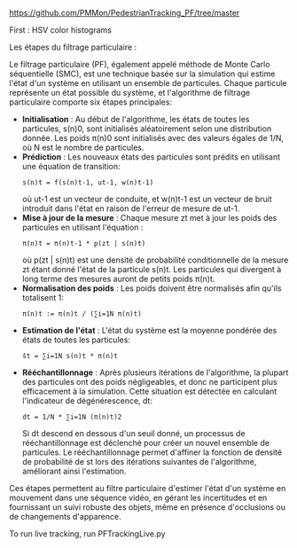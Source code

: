 https://github.com/PMMon/PedestrianTracking_PF/tree/master

First : HSV color histograms

Les étapes du filtrage particulaire :

Le filtrage particulaire (PF), également appelé méthode de Monte Carlo séquentielle (SMC), est une technique basée sur la simulation qui estime l'état d'un système en utilisant un ensemble de particules. Chaque particule représente un état possible du système, et l'algorithme de filtrage particulaire comporte six étapes principales:

*   **Initialisation** : Au début de l'algorithme, les états de toutes les particules, s(n)0, sont initialisés aléatoirement selon une distribution donnée. Les poids π(n)0 sont initialisés avec des valeurs égales de 1/N, où N est le nombre de particules.
*   **Prédiction** : Les nouveaux états des particules sont prédits en utilisant une équation de transition:
    ```
    s(n)t = f(s(n)t-1, ut-1, w(n)t-1)
    ```
    où ut-1 est un vecteur de conduite, et w(n)t-1 est un vecteur de bruit introduit dans l'état en raison de l'erreur de mesure de ut-1.
*   **Mise à jour de la mesure** : Chaque mesure zt met à jour les poids des particules en utilisant l'équation :
    ```
    π(n)t = π(n)t-1 * p(zt | s(n)t)
    ```
    où p(zt | s(n)t) est une densité de probabilité conditionnelle de la mesure zt étant donné l'état de la particule s(n)t. Les particules qui divergent à long terme des mesures auront de petits poids π(n)t.
*   **Normalisation des poids** : Les poids doivent être normalisés afin qu'ils totalisent 1:
    ```
    π(n)t := π(n)t / (∑i=1N π(n)t)
    ```
*  **Estimation de l'état** : L'état du système est la moyenne pondérée des états de toutes les particules:
    ```
    s̄t = ∑i=1N s(n)t * π(n)t
    ```
*   **Rééchantillonnage** : Après plusieurs itérations de l'algorithme, la plupart des particules ont des poids négligeables, et donc ne participent plus efficacement à la simulation. Cette situation est détectée en calculant l'indicateur de dégénérescence, dt:
    ```
    dt = 1/N * ∑i=1N (π(n)t)2
    ```
    Si dt descend en dessous d'un seuil donné, un processus de rééchantillonnage est déclenché pour créer un nouvel ensemble de particules. Le rééchantillonnage permet d'affiner la fonction de densité de probabilité de st lors des itérations suivantes de l'algorithme, améliorant ainsi l'estimation.

Ces étapes permettent au filtre particulaire d'estimer l'état d'un système en mouvement dans une séquence vidéo, en gérant les incertitudes et en fournissant un suivi robuste des objets, même en présence d'occlusions ou de changements d'apparence.



To run live tracking, run PFTrackingLive.py

